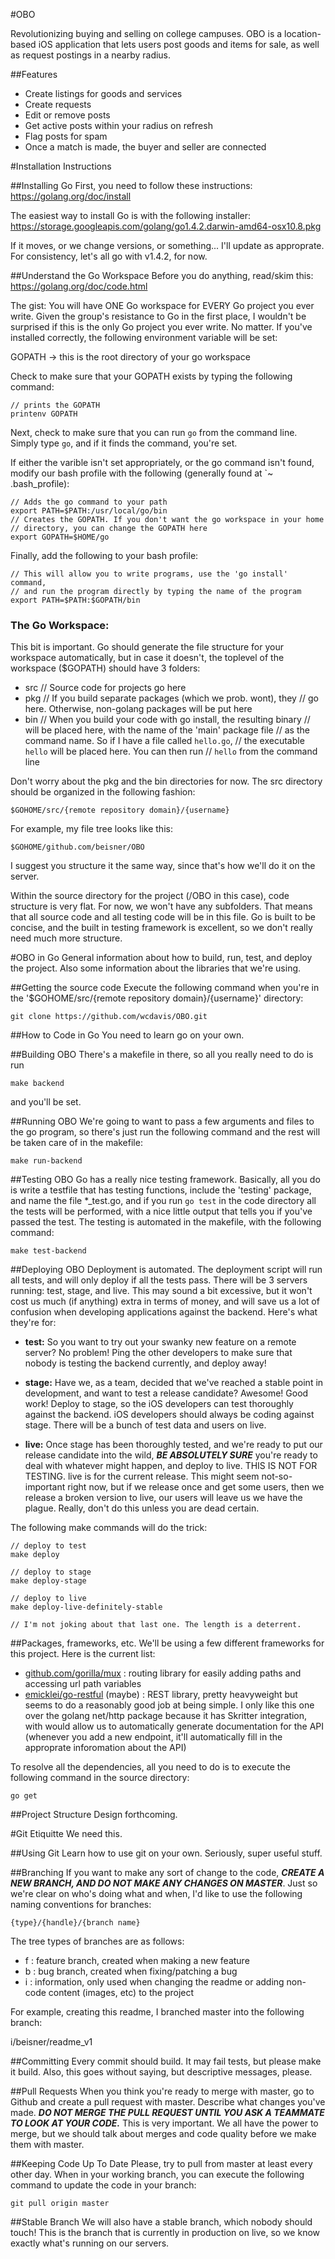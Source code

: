 #OBO

Revolutionizing buying and selling on college campuses.
OBO is a location-based iOS application that lets users post
goods and items for sale, as well as request postings in a 
nearby radius. 

##Features
- Create listings for goods and services
- Create requests
- Edit or remove posts
- Get active posts within your radius on refresh
- Flag posts for spam
- Once a match is made, the buyer and seller are connected


#Installation Instructions

##Installing Go
First, you need to follow these instructions:
https://golang.org/doc/install

The easiest way to install Go is with the following installer:
https://storage.googleapis.com/golang/go1.4.2.darwin-amd64-osx10.8.pkg

If it moves, or we change versions, or something... I'll update as approprate. For consistency, let's all go with v1.4.2, for now.

##Understand the Go Workspace
Before you do anything, read/skim this:
https://golang.org/doc/code.html

The gist:
You will have ONE Go workspace for EVERY Go project you ever write. Given the group's resistance to Go in the first place, I wouldn't be surprised if this is the only Go project you ever write. No matter. If you've installed correctly, the following environment variable will be set:

GOPATH -> this is the root directory of your go workspace

Check to make sure that your GOPATH exists by typing the following command:
```
// prints the GOPATH
printenv GOPATH
```
Next, check to make sure that you can run `go` from the command line. Simply type `go`, and if it finds the command, you're set.

If either the varible isn't set appropriately, or the go command isn't found, modify our bash profile with the following (generally found at `~ .bash_profile):

```
// Adds the go command to your path
export PATH=$PATH:/usr/local/go/bin
// Creates the GOPATH. If you don't want the go workspace in your home
// directory, you can change the GOPATH here
export GOPATH=$HOME/go
```

Finally, add the following to your bash profile:
```
// This will allow you to write programs, use the 'go install' command,
// and run the program directly by typing the name of the program
export PATH=$PATH:$GOPATH/bin
```

### The Go Workspace:
This bit is important. Go should generate the file structure for your workspace automatically, but in case it doesn't, the toplevel of the workspace ($GOPATH) should have 3 folders:
- src 	// Source code for projects go here
- pkg	// If you build separate packages (which we prob. wont), they 
		// go here. Otherwise, non-golang packages will be put here
- bin 	// When you build your code with go install, the resulting binary
		// will be placed here, with the name of the 'main' package file
		// as the command name. So if I have a file called `hello.go`,
		// the executable `hello` will be placed here. You can then run
		// `hello` from the command line

Don't worry about the pkg and the bin directories for now. The src directory should be organized in the following fashion:

```
$GOHOME/src/{remote repository domain}/{username}
```

For example, my file tree looks like this:

```
$GOHOME/github.com/beisner/OBO
```

I suggest you structure it the same way, since that's how we'll do it on the server.

Within the source directory for the project (/OBO in this case), code structure is very flat. For now, we won't have any subfolders. That means that all source code and all testing code will be in this file. Go is built to be concise, and the built in testing framework is excellent, so we don't really need much more structure.

#OBO in Go
General information about how to build, run, test, and deploy the project. Also some information about the libraries that we're using.

##Getting the source code
Execute the following command when you're in the '$GOHOME/src/{remote repository domain}/{username}' directory:
```
git clone https://github.com/wcdavis/OBO.git
```

##How to Code in Go
You need to learn go on your own.

##Building OBO
There's a makefile in there, so all you really need to do is run
```
make backend
```
and you'll be set.

##Running OBO
We're going to want to pass a few arguments and files to the go program, so there's just run the following command and the rest will be taken care of in the makefile:

```
make run-backend
```

##Testing OBO
Go has a really nice testing framework. Basically, all you do is write a testfile that has testing functions, include the 'testing' package, and name the file *_test.go, and if you run `go test` in the code directory all the tests will be performed, with a nice little output that tells you if you've passed the test. The testing is automated in the makefile, with the following command:
```
make test-backend
```

##Deploying OBO
Deployment is automated. The deployment script will run all tests, and will only deploy if all the tests pass. There will be 3 servers running: test, stage, and live. This may sound a bit excessive, but it won't cost us much (if anything) extra in terms of money, and will save us a lot of confusion when developing applications against the backend. Here's what they're for:

- **test:** So you want to try out your swanky new feature on a remote server? No problem! Ping the other developers to make sure that nobody is testing the backend currently, and deploy away!

- **stage:** Have we, as a team, decided that we've reached a stable point in development, and want to test a release candidate? Awesome! Good work! Deploy to stage, so the iOS developers can test thoroughly against the backend. iOS developers should always be coding against stage. There will be a bunch of test data and users on live.

- **live:** Once stage has been thoroughly tested, and we're ready to put our release candidate into the wild, ***BE ABSOLUTELY SURE*** you're ready to deal with whatever might happen, and deploy to live. THIS IS NOT FOR TESTING. live is for the current release. This might seem not-so-important right now, but if we release once and get some users, then we release a broken version to live, our users will leave us we have the plague. Really, don't do this unless you are dead certain.

The following make commands will do the trick:

```
// deploy to test
make deploy

// deploy to stage
make deploy-stage

// deploy to live
make deploy-live-definitely-stable

// I'm not joking about that last one. The length is a deterrent.
```

##Packages, frameworks, etc.
We'll be using a few different frameworks for this project. Here is the current list:

- [github.com/gorilla/mux](http://www.gorillatoolkit.org/pkg/mux) : routing library for easily adding paths and accessing url path variables
- [emicklei/go-restful](https://github.com/emicklei/go-restful) (maybe) : REST library, pretty heavyweight but seems to do a reasonably good job at being simple. I only like this one over the golang net/http package because it has Skritter integration, with would allow us to automatically generate documentation for the API (whenever you add a new endpoint, it'll automatically fill in the approprate inforomation about the API)

To resolve all the dependencies, all you need to do is to execute the following command in the source directory:

```
go get
```

##Project Structure
Design forthcoming.

#Git Etiquitte
We need this.

##Using Git
Learn how to use git on your own. Seriously, super useful stuff.

##Branching
If you want to make any sort of change to the code, ***CREATE A NEW BRANCH, AND DO NOT MAKE ANY CHANGES ON MASTER***. Just so we're clear on who's doing what and when, I'd like to use the following naming conventions for branches:
```
{type}/{handle}/{branch name}
```

The tree types of branches are as follows:
- f : feature branch, created when making a new feature
- b : bug branch, created when fixing/patching a bug
- i : information, only used when changing the readme or adding non-code content (images, etc) to the project

For example, creating this readme, I branched master into the following branch:

i/beisner/readme_v1

##Committing
Every commit should build. It may fail tests, but please make it build. Also, this goes without saying, but descriptive messages, please.

##Pull Requests
When you think you're ready to merge with master, go to Github and create a pull request with master. Describe what changes you've made. ***DO NOT MERGE THE PULL REQUEST UNTIL YOU ASK A TEAMMATE TO LOOK AT YOUR CODE.*** This is very important. We all have the power to merge, but we should talk about merges and code quality before we make them with master.

##Keeping Code Up To Date
Please, try to pull from master at least every other day. When in your working branch, you can execute the following command to update the code in your branch:
```
git pull origin master
```

##Stable Branch
We will also have a stable branch, which nobody should touch! This is the branch that is currently in production on live, so we know exactly what's running on our servers.